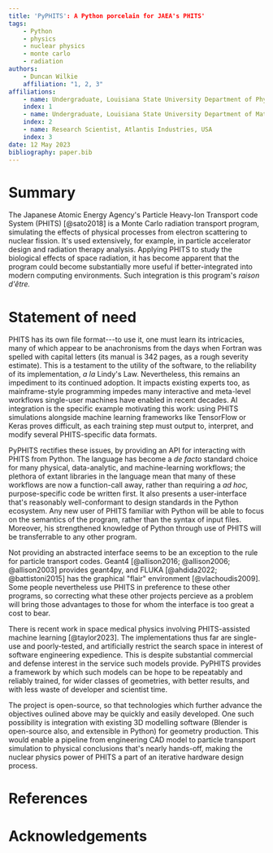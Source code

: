 ```yaml
---
title: 'PyPHITS': A Python porcelain for JAEA's PHITS'
tags:
	- Python
	- physics
	- nuclear physics
	- monte carlo
	- radiation
authors:
	- Duncan Wilkie
	affiliation: "1, 2, 3"
affiliations:
	- name: Undergraduate, Louisiana State University Department of Physics and Astronomy, USA
	index: 1
	- name: Undergraduate, Louisiana State University Department of Mathematics, USA
	index: 2
	- name: Research Scientist, Atlantis Industries, USA
	index: 3
date: 12 May 2023
bibliography: paper.bib
---
```


# Summary

The Japanese Atomic Energy Agency's Particle Heavy-Ion Transport code System (PHITS) [@sato2018]
is a Monte Carlo radiation transport program, simulating the effects of physical processes from electron scattering to nuclear fission.
It's used extensively, for example, in particle accelerator design and radiation therapy analysis.
Applying PHITS to study the biological effects of space radiation, it has become apparent that the program could become
substantially more useful if better-integrated into modern computing environments.
Such integration is this program's _raison d'être._

# Statement of need

PHITS has its own file format---to use it, one must learn its intricacies, many of which appear to be anachronisms from the days
when Fortran was spelled with capital letters (its manual is 342 pages, as a rough severity estimate).
This is a testament to the utility of the software, to the reliability of its implementation, _a la_ Lindy's Law.
Nevertheless, this remains an impediment to its continued adoption.
It impacts existing experts too, as mainframe-style programming impedes many interactive and meta-level workflows
single-user machines have enabled in recent decades.
AI integration is the specific example motivating this work: using PHITS simulations alongside machine learning frameworks
like TensorFlow or Keras proves difficult, as each training step must output to, interpret, and modify several PHITS-specific data formats.

PyPHITS rectifies these issues, by providing an API for interacting with PHITS from Python.
The language has become a _de facto_ standard choice for many physical, data-analytic, and machine-learning workflows;
the plethora of extant libraries in the language mean that many of these workflows are now a function-call away,
rather than requiring a _ad hoc,_ purpose-specific code be written first.
It also presents a user-interface that's reasonably well-conformant to design standards in the Python ecosystem.
Any new user of PHITS familiar with Python will be able to focus on the semantics of the program, rather than the syntax of input files.
Moreover, his strengthened knowledge of Python through use of PHITS will be transferrable to any other program.

Not providing an abstracted interface seems to be an exception to the rule for particle transport codes.
Geant4 [@allison2016; @allison2006; @allison2003] provides geant4py,
and FLUKA [@ahdida2022; @battistoni2015] has the graphical "flair" environment [@vlachoudis2009].
Some people nevertheless use PHITS in preference to these other programs, so correcting what these other projects percieve as a problem
will bring those advantages to those for whom the interface is too great a cost to bear.

There is recent work in space medical physics involving PHITS-assisted machine learning [@taylor2023].
The implementations thus far are single-use and poorly-tested, and artificially restrict the search space in interest of
software engineering expedience.
This is despite substantial commercial and defense interest in the service such models provide.
PyPHITS provides a framework by which such models can be hope to be repeatably and reliably trained,
for wider classes of geometries, with better results, and with less waste of developer and scientist time.

The project is open-source, so that technologies which further advance the objectives oulined above may be quickly
and easily developed.
One such possibility is integration with existing 3D modelling software (Blender is open-source also, and extensible in Python)
for geometry production.
This would enable a pipeline from engineering CAD model to particle transport simulation to physical conclusions
that's nearly hands-off, making the nuclear physics power of PHITS a part of an iterative hardware design process.

# References

# Acknowledgements
